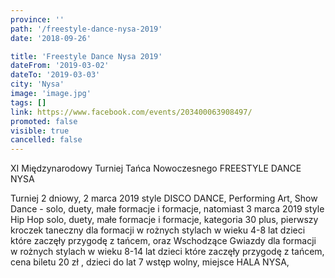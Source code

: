 ```yaml
---
province: ''
path: '/freestyle-dance-nysa-2019'
date: '2018-09-26'

title: 'Freestyle Dance Nysa 2019'
dateFrom: '2019-03-02'
dateTo: '2019-03-03'
city: 'Nysa'
image: 'image.jpg'
tags: []
link: https://www.facebook.com/events/203400063908497/
promoted: false
visible: true
cancelled: false
---
```

XI Międzynarodowy Turniej Tańca Nowoczesnego FREESTYLE DANCE NYSA

Turniej 2 dniowy, 2 marca 2019 style DISCO DANCE, Performing Art, Show Dance - solo, duety, małe formacje i formacje, natomiast 3 marca 2019 style Hip Hop solo, duety, małe formacje i formacje, kategoria 30 plus, pierwszy kroczek taneczny dla formacji w rożnych stylach w wieku 4-8 lat dzieci które zaczęły przygodę z tańcem, oraz Wschodzące Gwiazdy dla formacji w rożnych stylach w wieku 8-14 lat dzieci które zaczęły przygodę z tańcem, cena biletu 20 zł , dzieci do lat 7 wstęp wolny, miejsce HALA NYSA,